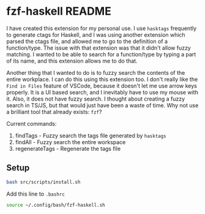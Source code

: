 # fzf-haskell README

I have created this extension for my personal use. I use `hasktags` frequently to generate ctags for Haskell, and I was using another extension which parsed the ctags file, and allowed me to go to the definition of a function/type. The issue with that extension was that it didn't allow fuzzy matching. I wanted to be able to search for a function/type by typing a part of its name, and this extension allows me to do that.

Another thing that I wanted to do is to fuzzy search the contents of the entire workplace. I can do this using this extension too. I don't really like the `Find in Files` feature of VSCode, because it doesn't let me use arrow keys properly. It is a UI based search, and I inevitably have to use my mouse with it. Also, it does not have fuzzy search. I thought about creating a fuzzy search in TS/JS, but that would just have been a waste of time. Why not use a brilliant tool that already exists: `fzf`?

Current commands:
1. findTags - Fuzzy search the tags file generated by `hasktags`
2. findAll - Fuzzy search the entire workspace
3. regenerateTags - Regenerate the tags file

## Setup
```bash
bash src/scripts/install.sh
```

Add this line to `.bashrc`
```bash
source ~/.config/bash/fzf-haskell.sh
```